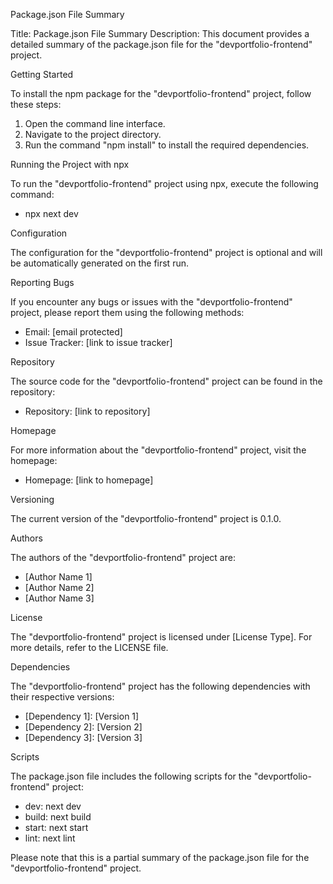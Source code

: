 Package.json File Summary

Title: Package.json File Summary
Description: This document provides a detailed summary of the package.json file for the "devportfolio-frontend" project.

Getting Started

To install the npm package for the "devportfolio-frontend" project, follow these steps:
1. Open the command line interface.
2. Navigate to the project directory.
3. Run the command "npm install" to install the required dependencies.

Running the Project with npx

To run the "devportfolio-frontend" project using npx, execute the following command:
- npx next dev

Configuration

The configuration for the "devportfolio-frontend" project is optional and will be automatically generated on the first run.

Reporting Bugs

If you encounter any bugs or issues with the "devportfolio-frontend" project, please report them using the following methods:
- Email: [email protected]
- Issue Tracker: [link to issue tracker]

Repository

The source code for the "devportfolio-frontend" project can be found in the repository:
- Repository: [link to repository]

Homepage

For more information about the "devportfolio-frontend" project, visit the homepage:
- Homepage: [link to homepage]

Versioning

The current version of the "devportfolio-frontend" project is 0.1.0.

Authors

The authors of the "devportfolio-frontend" project are:
- [Author Name 1]
- [Author Name 2]
- [Author Name 3]

License

The "devportfolio-frontend" project is licensed under [License Type]. For more details, refer to the LICENSE file.

Dependencies

The "devportfolio-frontend" project has the following dependencies with their respective versions:
- [Dependency 1]: [Version 1]
- [Dependency 2]: [Version 2]
- [Dependency 3]: [Version 3]

Scripts

The package.json file includes the following scripts for the "devportfolio-frontend" project:
- dev: next dev
- build: next build
- start: next start
- lint: next lint

Please note that this is a partial summary of the package.json file for the "devportfolio-frontend" project.